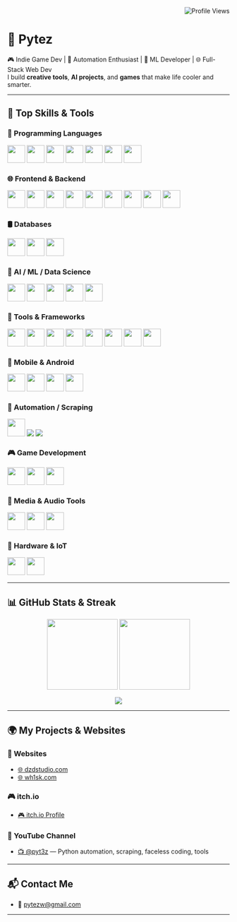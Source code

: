 <!-- Profile View Counter -->
<p align="right">
  <img src="https://komarev.com/ghpvc/?username=Pytez&label=Profile%20views&color=0e75b6&style=flat" alt="Profile Views">
</p>

# 👋 Pytez

🎮 Indie Game Dev | 🤖 Automation Enthusiast | 🧠 ML Developer | 🌐 Full-Stack Web Dev  
I build **creative tools**, **AI projects**, and **games** that make life cooler and smarter.

---

## 🚀 Top Skills & Tools

### 🧠 Programming Languages
<p align="left">
  <img src="https://cdn.jsdelivr.net/gh/devicons/devicon/icons/python/python-original.svg" width="40" />
  <img src="https://cdn.jsdelivr.net/gh/devicons/devicon/icons/javascript/javascript-original.svg" width="40" />
  <img src="https://cdn.jsdelivr.net/gh/devicons/devicon/icons/typescript/typescript-original.svg" width="40" />
  <img src="https://cdn.jsdelivr.net/gh/devicons/devicon/icons/csharp/csharp-original.svg" width="40" />
  <img src="https://cdn.jsdelivr.net/gh/devicons/devicon/icons/lua/lua-original.svg" width="40" />
  <img src="https://cdn.jsdelivr.net/gh/devicons/devicon/icons/php/php-original.svg" width="40" />
  <img src="https://cdn.jsdelivr.net/gh/devicons/devicon/icons/bash/bash-original.svg" width="40" />
</p>

### 🌐 Frontend & Backend
<p align="left">
  <img src="https://cdn.jsdelivr.net/gh/devicons/devicon/icons/react/react-original.svg" width="40"/>
  <img src="https://cdn.jsdelivr.net/gh/devicons/devicon/icons/nextjs/nextjs-original.svg" width="40"/>
  <img src="https://cdn.jsdelivr.net/gh/devicons/devicon/icons/html5/html5-original.svg" width="40"/>
  <img src="https://cdn.jsdelivr.net/gh/devicons/devicon/icons/css3/css3-original.svg" width="40"/>
  <img src="https://cdn.jsdelivr.net/gh/devicons/devicon/icons/bootstrap/bootstrap-original.svg" width="40"/>
  <img src="https://cdn.jsdelivr.net/gh/devicons/devicon/icons/express/express-original.svg" width="40"/>
  <img src="https://cdn.jsdelivr.net/gh/devicons/devicon/icons/nodejs/nodejs-original.svg" width="40"/>
  <img src="https://cdn.jsdelivr.net/gh/devicons/devicon/icons/firebase/firebase-plain.svg" width="40"/>
  <img src="https://cdn.jsdelivr.net/gh/devicons/devicon/icons/wordpress/wordpress-original.svg" width="40"/>
</p>

### 🛢️ Databases
<p align="left">
  <img src="https://cdn.jsdelivr.net/gh/devicons/devicon/icons/mysql/mysql-original.svg" width="40"/>
  <img src="https://cdn.jsdelivr.net/gh/devicons/devicon/icons/sqlite/sqlite-original.svg" width="40"/>
  <img src="https://cdn.jsdelivr.net/gh/devicons/devicon/icons/mongodb/mongodb-original.svg" width="40"/>
</p>

### 🔬 AI / ML / Data Science
<p align="left">
  <img src="https://cdn.jsdelivr.net/gh/devicons/devicon/icons/pytorch/pytorch-original.svg" width="40"/>
  <img src="https://cdn.jsdelivr.net/gh/devicons/devicon/icons/opencv/opencv-original.svg" width="40"/>
  <img src="https://cdn.jsdelivr.net/gh/devicons/devicon/icons/tensorflow/tensorflow-original.svg" width="40"/>
  <img src="https://cdn.jsdelivr.net/gh/devicons/devicon/icons/pandas/pandas-original.svg" width="40"/>
  <img src="https://huggingface.co/front/assets/huggingface_logo-noborder.svg" width="40" />
</p>

### 🔧 Tools & Frameworks
<p align="left">
  <img src="https://cdn.jsdelivr.net/gh/devicons/devicon/icons/docker/docker-original.svg" width="40"/>
  <img src="https://cdn.jsdelivr.net/gh/devicons/devicon/icons/git/git-original.svg" width="40"/>
  <img src="https://cdn.jsdelivr.net/gh/devicons/devicon/icons/linux/linux-original.svg" width="40"/>
  <img src="https://cdn.jsdelivr.net/gh/devicons/devicon/icons/flask/flask-original.svg" width="40"/>
  <img src="https://cdn.jsdelivr.net/gh/devicons/devicon/icons/django/django-plain.svg" width="40"/>
  <img src="https://cdn.jsdelivr.net/gh/devicons/devicon/icons/figma/figma-original.svg" width="40"/>
  <img src="https://cdn.jsdelivr.net/gh/devicons/devicon/icons/postman/postman-original.svg" width="40"/>
  <img src="https://seeklogo.com/images/N/netlify-logo-758722CDF4-seeklogo.com.png" width="40"/>
</p>

### 📱 Mobile & Android
<p align="left">
  <img src="https://cdn.jsdelivr.net/gh/devicons/devicon/icons/android/android-original.svg" width="40"/>
  <img src="https://cdn.jsdelivr.net/gh/devicons/devicon/icons/kotlin/kotlin-original.svg" width="40"/>
  <img src="https://cdn.jsdelivr.net/gh/devicons/devicon/icons/androidstudio/androidstudio-original.svg" width="40"/>
  <img src="https://upload.wikimedia.org/wikipedia/commons/thumb/5/5e/Google_Play_Store_badge_EN.svg/512px-Google_Play_Store_badge_EN.svg.png" height="40"/>
</p>

### 🧪 Automation / Scraping
<p align="left">
  <img src="https://cdn.jsdelivr.net/gh/devicons/devicon/icons/selenium/selenium-original.svg" width="40"/>
  <img src="https://img.shields.io/badge/-Playwright-2D2E83?logo=microsoft&logoColor=white&style=flat" />
  <img src="https://img.shields.io/badge/-DrissionPage-000000?style=flat" />
</p>

### 🎮 Game Development
<p align="left">
  <img src="https://cdn.jsdelivr.net/gh/devicons/devicon/icons/unity/unity-original.svg" width="40"/>
  <img src="https://cdn.jsdelivr.net/gh/devicons/devicon/icons/godot/godot-original.svg" width="40"/>
  <img src="https://cdn.jsdelivr.net/gh/devicons/devicon/icons/blender/blender-original.svg" width="40"/>
</p>

### 🎨 Media & Audio Tools
<p align="left">
  <img src="https://cdn.jsdelivr.net/gh/devicons/devicon/icons/photoshop/photoshop-plain.svg" width="40"/>
  <img src="https://upload.wikimedia.org/wikipedia/commons/2/21/FL_Studio_Logo.svg" height="40"/>
  <img src="https://upload.wikimedia.org/wikipedia/commons/f/f1/Audacity_Logo_2019.svg" height="40"/>
</p>

### 🧪 Hardware & IoT
<p align="left">
  <img src="https://cdn.jsdelivr.net/gh/devicons/devicon/icons/arduino/arduino-original.svg" width="40"/>
  <img src="https://upload.wikimedia.org/wikipedia/en/thumb/c/cb/Raspberry_Pi_Logo.svg/512px-Raspberry_Pi_Logo.svg.png" height="40"/>
</p>

---

## 📊 GitHub Stats & Streak

<p align="center">
  <img src="https://github-readme-stats.vercel.app/api?username=Pytez&show_icons=true&theme=tokyonight&hide=contribs,prs" height="160"/>
  <img src="https://github-readme-stats.vercel.app/api/top-langs/?username=Pytez&layout=compact&theme=tokyonight" height="160"/>
</p>

<p align="center">
  <img src="https://streak-stats.demolab.com/?user=Pytez&theme=tokyonight&hide_border=true" />
</p>

---

## 🌍 My Projects & Websites

### 📌 Websites  
- [🌐 dzdstudio.com](https://www.dzdstudio.com)  
- [🌐 wh1sk.com](https://www.wh1sk.com)

### 🎮 itch.io  
- [🎮 itch.io Profile](https://pytez.itch.io/)

### 🎥 YouTube Channel  
- [📺 @pyt3z](https://www.youtube.com/@pyt3z) — Python automation, scraping, faceless coding, tools

---

## 📬 Contact Me

- 📧 pytezw@gmail.com  

---
